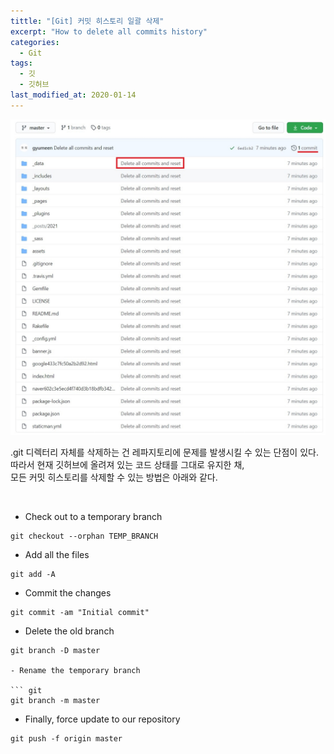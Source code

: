 ```yaml
---
tittle: "[Git] 커밋 히스토리 일괄 삭제"
excerpt: "How to delete all commits history"
categories:
  - Git
tags:
  - 깃
  - 깃허브
last_modified_at: 2020-01-14
---
```


![](https://github.com/gyumeen/blog-images/blob/main/2021/01/Delete%20commits%20history/1.jpg?raw=true)

\.git 디렉터리 자체를 삭제하는 건 레파지토리에 문제를 발생시킬 수 있는 단점이 있다.  
따라서 현재 깃허브에 올려져 있는 코드 상태를 그대로 유지한 채,  
모든 커밋 히스토리를 삭제할 수 있는 방법은 아래와 같다.

<br/>

- Check out to a temporary branch  

``` git
git checkout --orphan TEMP_BRANCH
```

- Add all the files

``` git
git add -A
```

- Commit the changes  

``` git
git commit -am "Initial commit"
```

- Delete the old branch

``` git
git branch -D master

- Rename the temporary branch  

``` git
git branch -m master
```

- Finally, force update to our repository  

``` git
git push -f origin master
```

  

